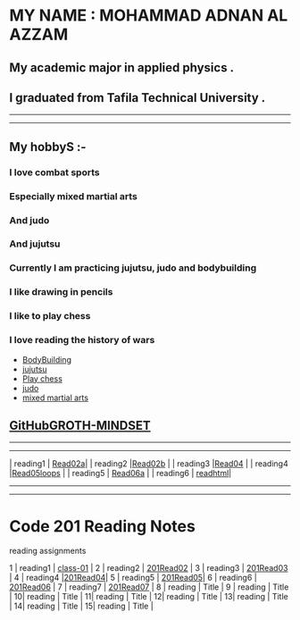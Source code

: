 #  MY NAME : MOHAMMAD ADNAN AL AZZAM 

## My academic major in applied physics .
## I graduated from Tafila Technical University .
_______________________________________________________________________________

______________________________________________________________________________
## My hobbyS :-

### I love combat sports
### Especially mixed martial arts
### And judo
### And jujutsu
### Currently I am practicing jujutsu, judo and bodybuilding
### I like drawing in pencils
### I like to play chess
### I love reading the history of wars


 * [BodyBuilding](https://www.menshealth.com/uk/building-muscle/a759236/complete-guide-to-bodybuilding/)
 * [jujutsu](https://www.youtube.com/watch?v=VUi06B8kP8U)
 * [Play chess](https://www.chess.com/play/online) 
 * [judo](https://www.youtube.com/watch?v=Zy7bRVk5hP0)
 * [mixed martial arts](https://www.youtube.com/watch?v=LWE79K2Ii-s)



## [GitHubGROTH-MINDSET](https://mohammad-adnan-alazzam.github.io/reading-notes/read1)
___________________________________________________________________________________
_______________________________________________________________________________________

| reading1 | [Read02a](https://mohammad-adnan-alazzam.github.io/reading-notes/Read02a)|
| reading2 |[Read02b](https://mohammad-adnan-alazzam.github.io/reading-notes/Read02b) |
| reading3 |[Read04](https://mohammad-adnan-alazzam.github.io/reading-notes/Read04) |
| reading4 |[Read05loops](https://mohammad-adnan-alazzam.github.io/reading-notes/Read05loops) |
| reading5 | [Read06a](https://mohammad-adnan-alazzam.github.io/reading-notes/Read06a) |
| reading6 | [readhtml](https://mohammad-adnan-alazzam.github.io/reading-notes/readhtml)|

______________________________________________________________________________________
_______________________________________________________________________________________________________________________________________________________________________________
# Code 201 Reading Notes 

reading assignments

1 | reading1 | [class-01](https://mohammad-adnan-alazzam.github.io/reading-notes/class-01) |
2 | reading2 | [201Read02](https://mohammad-adnan-alazzam.github.io/reading-notes/201Read02) |
3 | reading3 | [201Read03](https://mohammad-adnan-alazzam.github.io/reading-notes/201Read03) |
4 | reading4 |[201Read04](https://mohammad-adnan-alazzam.github.io/reading-notes/201Read04)|
5 | reading5 | [201Read05](https://mohammad-adnan-alazzam.github.io/reading-notes/201Read05)|
6 | reading6 | [201Read06](https://mohammad-adnan-alazzam.github.io/reading-notes/201Read06) |
7 | reading7 | [201Read07](https://mohammad-adnan-alazzam.github.io/reading-notes/201Read07) |
8 | reading | Title |
9 | reading | Title |
10| reading | Title |
11| reading | Title |
12| reading | Title |
13| reading | Title |
14| reading | Title |
15| reading | Title |




